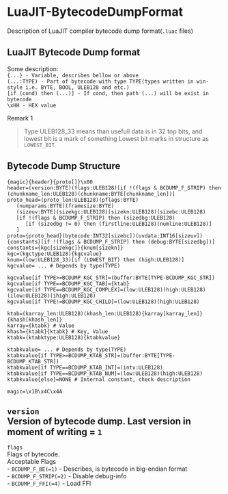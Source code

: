 # LuaJIT-BytecodeDumpFormat
Description of LuaJIT compiler bytecode dump format(`.luac` files)

## LuaJIT Bytecode Dump format

Some description:  
`{...} - Variable, describes bellow or above`  
`(...:TYPE) - Part of bytecode with type TYPE(types written in win-style i.e. BYTE, BOOL, ULEB128 and etc.)`  
`[if (cond) then (...)] - If cond, then path (...) will be exist in bytecode`  
`\xHH - HEX value`  

Remark 1
> Type ULEB128_33 means than usefull data is in 32 top bits, and lowest bit is a mark of something
> Lowest bit marks in structure as `LOWEST_BIT`

## Bytecode Dump Structure
```
{magic}{header}{proto[]}\x00
header=(version:BYTE)(flags:ULEB128)[if !(flags & BCDUMP_F_STRIP) then (chunkname_len:ULEB128)(chunkname:BYTE[chunkname_len])]
proto_head=(proto_len:ULEB128)(pflags:BYTE)
   (numparams:BYTE)(framesize:BYTE)
   (sizeuv:BYTE)(sizekgc:ULEB128)(sizekn:ULEB128)(sizebc:ULEB128)
   [if !(flags & BCDUMP_F_STRIP) then (sizedbg:ULEB128)
      [if (sizedbg != 0) then (firstline:ULEB128)(numline:ULEB128)]
   ]
proto={proto_head}(bytecode:INT32[sizebc])(uvdata:INT16[sizeuv]){constants}[if !(flags & BCDUMP_F_STRIP) then (debug:BYTE[sizedbg])]
constants={kgc[sizekgc]}{knum[sizekn]}
kgc=(kgctype:ULEB128){kgcvalue}
knum=(low:ULEB128_33)[if (LOWEST_BIT) then (high:ULEB128)]
kgcvalue= ... # Depends by type(TYPE)

kgcvalue[if TYPE>=BCDUMP_KGC_STR]=(buffer:BYTE[TYPE-BCDUMP_KGC_STR])
kgcvalue[if TYPE==BCDUMP_KGC_TAB]={ktab}
kgcvalue[if TYPE==BCDUMP_KGC_COMPLEX]=(low:ULEB128)(high:ULEB128)(ilow:ULEB128)(ihigh:ULEB128)
kgcvalue[if TYPE!=BCDUMP_KGC_CHILD]=(low:ULEB128)(high:ULEB128)

ktab=(karray_len:ULEB128)(khash_len:ULEB128){karray[karray_len]}{khash[khash_len]}
karray={ktabk} # Value
khash={ktabk}{ktabk} # Key, Value
ktabk=(ktabktype:ULEB128){ktabkvalue}

ktabkvalue= ... # Depends by type(TYPE)
ktabkvalue[if TYPE>=BCDUMP_KTAB_STR]=(buffer:BYTE[TYPE-BCDUMP_KTAB_STR])
ktabkvalue[if TYPE==BCDUMP_KTAB_INT]=(intv:ULEB128)
ktabkvalue[if TYPE==BCDUMP_KTAB_NUM]=(low:ULEB128)(high:ULEB128)
ktabkvalue[else]=NONE # Internal constant, check description

magic=\x1B\x4C\x4A
```

`version`  
Version of bytecode dump. Last version in moment of writing = `1`  
-----------------------------------------------------------------
`flags`  
Flags of bytecode.  
Acceptable Flags  
	- `BCDUMP_F_BE(=1)` - Describes, is bytecode in big-endian format  
	- `BCDUMP_F_STRIP(=2)` - Disable debug-info  
	- `BCDUMP_F_FFI(=4)` - Load FFI